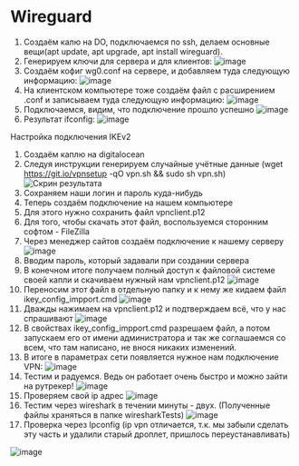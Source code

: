 # Wireguard
1. Создаём калю на DO, подключаемся по ssh, делаем основные вещи(apt update, apt upgrade, apt install wireguard).
2. Генерируем ключи для сервера и для клиентов: 
![image](https://user-images.githubusercontent.com/46522218/160557152-1e12694f-32ca-4f7d-95ba-68ef3a5f693e.png)
3. Создаём кофиг wg0.conf на сервере, и добавляем туда следующую информацию:
![image](https://user-images.githubusercontent.com/46522218/160555937-2cc8bf81-02dc-4d2c-aa0e-02c7b06630c4.png)
4. На клиентском компьютере тоже создаём файл с расширением .conf и записываем туда следующую информацию:
![image](https://user-images.githubusercontent.com/46522218/160556242-05c89153-ed2c-436f-8297-b93ad213ea87.png)
5. Подключаемся, видим, что подключение прошло успешно
![image](https://user-images.githubusercontent.com/46522218/160556578-7385d009-38a6-4e1f-8fbc-7095a33a3a44.png)
6. Результат ifconfig:
![image](https://user-images.githubusercontent.com/46522218/160556789-9d4a55f6-789f-494b-b00e-594b9fc3509e.png)


Настройка подключения IKEv2

1. Создаём каплю на digitalocean
2. Следуя инструкции генерируем случайные учётные данные (wget https://git.io/vpnsetup -qO vpn.sh && sudo sh vpn.sh)
![Скрин результата](https://user-images.githubusercontent.com/87607801/160533172-cff073b4-5c59-4567-b5dd-260e471e8afd.png)
3. Сохраняем наши логин и пароль куда-нибудь
4. Теперь создаём подключение на нашем компьютере
5. Для этого нужно сохранить файл vpnclient.p12
6. Для того, чтобы скачать этот файл, воспользуемся сторонним софтом - FileZilla
7. Через менеджер сайтов создаём подключение к нашему серверу
![image](https://user-images.githubusercontent.com/87607801/160531824-b5bf2961-6b7a-4807-ba99-5ba173847ff2.png)
8. Вводим пароль, который задавали при создании сервера
9. В конечном итоге получаем полный доступ к файловой системе своей капли и скачиваем нужный нам vpnclient.p12
![image](https://user-images.githubusercontent.com/87607801/160532008-c9097c2b-4f45-4fb6-8e8a-fd62cf798e75.png)
10. Переносим этот файл в отдельную папку и к нему же кидаем файл ikey_config_impport.cmd
![image](https://user-images.githubusercontent.com/87607801/160532132-433f6d95-4441-4dd9-a7a8-fe6ea5d8cb16.png)
11. Дважды нажимаем на vpnclient.p12 и подтверждаем всё, что у нас спрашивают
![image](https://user-images.githubusercontent.com/87607801/160532294-6ea09bd2-a32f-4e32-8d2e-abb51b32a0c4.png)
12. В свойствах ikey_config_impport.cmd разрешаем файл, а потом запускаем его от имени администратора и так же соглашаемся со всем, что там написано, не внося никаких изменений.
13. В итоге в параметрах сети появляется нужное нам подключение VPN:
![image](https://user-images.githubusercontent.com/87607801/160567225-b28aa3a1-e625-45c4-84a2-4603c78f5003.png)
14. Тестим и радуемся. Ведь он работает очень быстро и можно зайти на рутрекер!
![image](https://user-images.githubusercontent.com/87607801/160532653-fde10a5c-9ace-4d7e-bbd9-ad75d750978a.png)
15. Проверяем свой ip адрес
![image](https://user-images.githubusercontent.com/87607801/160566981-d80869e9-3b10-407f-8abd-54a9287630ad.png)
16. Тестим через wireshark в течении минуты - двух. (Полученные файлы храняться в папке wiresharkTests)
![image](https://user-images.githubusercontent.com/87607801/160538521-68358d4e-b426-4e05-9e5c-727c0776ae7b.png)
17. Проверка через Ipconfig (ip vpn отличается, т.к. мы забыли сделать эту часть и удалили старый дроплет, пришлось переустанавливать)

![image](https://user-images.githubusercontent.com/87607801/160552871-cfcdd25c-bafc-4601-a668-e7cd5e9fe5d0.png)
